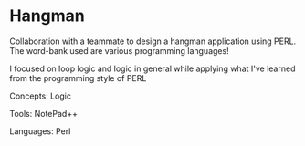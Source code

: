 # Hangman
Collaboration with a teammate to design a hangman application using PERL. The word-bank used are various programming languages!

I focused on loop logic and logic in general while applying what I've learned from the programming style of PERL

Concepts: Logic

Tools: NotePad++

Languages: Perl
